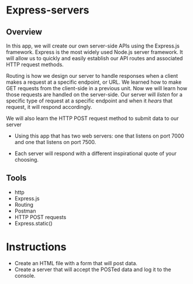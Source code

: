 # Express-servers

## Overview

In this app, we will create our own server-side APIs using the Express.js framework. Express is the most widely used Node.js server framework. It will allow us to quickly and easily establish our API routes and associated HTTP request methods.

Routing is how we design our server to handle responses when a client makes a request at a specific endpoint, or URL. We learned how to make GET requests from the client-side in a previous unit. Now we will learn how those requests are handled on the server-side. Our server will _listen_ for a specific type of request at a specific endpoint and when it _hears_ that request, it will respond accordingly.

We will also learn the HTTP POST request method to submit data to our server

- Using this app that has two web servers: one that listens on port 7000 and one that listens on port 7500.

- Each server will respond with a different inspirational quote of your choosing.

## Tools

- http
- Express.js
- Routing
- Postman
- HTTP POST requests
- Express.static()

# **Instructions**

* Create an HTML file with a form that will post data.
* Create a server that will accept the POSTed data and log it to the console.
